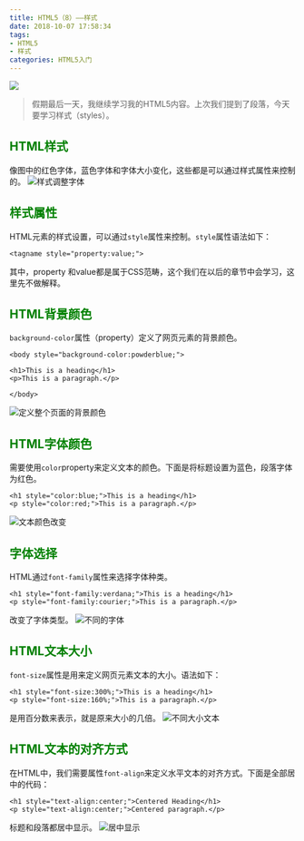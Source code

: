 ```yaml
---
title: HTML5（8）——样式
date: 2018-10-07 17:58:34
tags:
- HTML5
- 样式
categories: HTML5入门
---
```


![](https://upload-images.jianshu.io/upload_images/3478485-00b11fdad0f37597.jpeg?imageMogr2/auto-orient/strip%7CimageView2/2/w/1240)
> 假期最后一天，我继续学习我的HTML5内容。上次我们提到了段落，今天要学习样式（styles）。



<!--less-->

## <font color="green">HTML样式</font>
像图中的红色字体，蓝色字体和字体大小变化，这些都是可以通过样式属性来控制的。
![样式调整字体](https://upload-images.jianshu.io/upload_images/3478485-98b1c83a61eee9b0.png?imageMogr2/auto-orient/strip%7CimageView2/2/w/1240)

## <font color="green">样式属性</font>
HTML元素的样式设置，可以通过`style`属性来控制。`style`属性语法如下：
```
<tagname style="property:value;">
```
其中，property 和value都是属于CSS范畴，这个我们在以后的章节中会学习，这里先不做解释。


## <font color="green">HTML背景颜色</font>
`background-color`属性（property）定义了网页元素的背景颜色。
```
<body style="background-color:powderblue;">

<h1>This is a heading</h1>
<p>This is a paragraph.</p>

</body>
```
![定义整个页面的背景颜色](https://upload-images.jianshu.io/upload_images/3478485-dc290afb99dbd433.png?imageMogr2/auto-orient/strip%7CimageView2/2/w/1240)

## <font color="green">HTML字体颜色</font>
需要使用`color`property来定义文本的颜色。下面是将标题设置为蓝色，段落字体为红色。
```
<h1 style="color:blue;">This is a heading</h1>
<p style="color:red;">This is a paragraph.</p>
```
![文本颜色改变](https://upload-images.jianshu.io/upload_images/3478485-adb41aa7310916f1.png?imageMogr2/auto-orient/strip%7CimageView2/2/w/1240)

## <font color="green">字体选择</font>
HTML通过`font-family`属性来选择字体种类。
```
<h1 style="font-family:verdana;">This is a heading</h1>
<p style="font-family:courier;">This is a paragraph.</p>
```
改变了字体类型。
![不同的字体](https://upload-images.jianshu.io/upload_images/3478485-111733be61886475.png?imageMogr2/auto-orient/strip%7CimageView2/2/w/1240)

## <font color="green">HTML文本大小</font>
`font-size`属性是用来定义网页元素文本的大小。语法如下：
```
<h1 style="font-size:300%;">This is a heading</h1>
<p style="font-size:160%;">This is a paragraph.</p>
```
是用百分数来表示，就是原来大小的几倍。
![不同大小文本](https://upload-images.jianshu.io/upload_images/3478485-957ebcbe484e4557.png?imageMogr2/auto-orient/strip%7CimageView2/2/w/1240)

## <font color="green">HTML文本的对齐方式</font>
在HTML中，我们需要属性`font-align`来定义水平文本的对齐方式。下面是全部居中的代码：
```
<h1 style="text-align:center;">Centered Heading</h1>
<p style="text-align:center;">Centered paragraph.</p>
```
标题和段落都居中显示。
![居中显示](https://upload-images.jianshu.io/upload_images/3478485-06df6e05d44066bd.png?imageMogr2/auto-orient/strip%7CimageView2/2/w/1240)